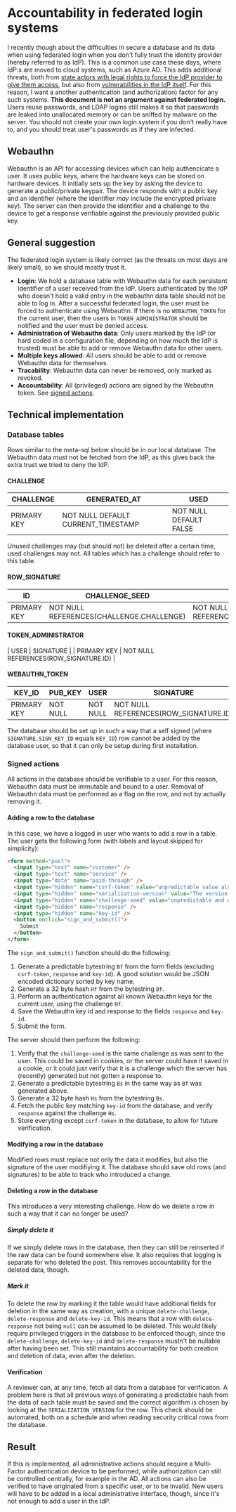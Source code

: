 # Accountability in federated login systems
I recently though about the difficulties in secure a database and its data when using federated login when you don't fully trust the identity provider (hereby referred to as IdP). This is a common use case these days, where IdP:s are moved to cloud systems, such as Azure AD. This adds additional threats, both from [state actors with legal rights to force the IdP provider to give them access](https://kryptera.se/molntjanster-och-fisa-702/), but also from [vulnerabilities in the IdP itself](https://www.cvedetails.com/vulnerability-list/vendor_id-26/product_id-38600/Microsoft-Azure-Active-Directory-Connect.html). For this reason, I want a another authentication (and authorization) factor for any such systems. **This document is not an argument against federated login.** Users reuse passwords, and LDAP logins still makes it so that passwords are leaked into unallocated memory or can be sniffed by malware on the server. You should not create your own login system if you don't really have to, and you should treat user's passwords as if they are infected.

## Webauthn
Webauthn is an API for accessing devices which can help authencicate a user. It uses public keys, where the hardware keys can be stored on hardware devices. It initially sets up the key by asking the device to generate a public/private keypair. The device responds with a public key and an identifier (where the identifier *may* include the encrypted private key). The server can then provide the identifier and a challenge to the device to get a response verifiable against the previously provided public key.

## General suggestion
The federated login system is likely correct (as the threats on most days are likely small), so we should mostly trust it.
* **Login**: We hold a database table with Webauthn data for each persistent identifier of a user received from the IdP. Users authenticated by the IdP who doesn't hold a valid entry in the webauthn data table should not be able to log in. After a successful federated login, the user must be forced to authenticate using Webauthn. If there is no `WEBAUTHN_TOKEN` for the current user, then the users in `TOKEN_ADMINISTRATOR` should be notified and the user must be denied access.
* **Administration of Webauthn data**: Only users marked by the IdP (or hard coded in a configuration file, depending on how much the IdP is trusted) must be able to add or remove Webauthn data for other users.
* **Multiple keys allowed**: All users should be able to add or remove Webauthn data for themselves.
* **Tracability**: Webauthn data can never be removed, only marked as revoked.
* **Accountability**: All (privileged) actions are signed by the Webauthn token. See [signed actions](#signed-actions).

## Technical implementation
### Database tables
Rows similar to the meta-sql below should be in our local database. The Webauthn data must not be fetched from the IdP, as this gives back the extra trust we tried to deny the IdP.

#### CHALLENGE
| CHALLENGE   | GENERATED_AT                       | USED                   |
| ----------- | ---------------------------------- | ---------------------- |
| PRIMARY KEY | NOT NULL DEFAULT CURRENT_TIMESTAMP | NOT NULL DEFAULT FALSE |

Unused challenges may (but should not) be deleted after a certain time, used challenges may not. All tables which has a challenge should refer to this table.

#### ROW_SIGNATURE
| ID          | CHALLENGE_SEED                           | SIGN_KEY_ID                                | SERIALIZATION_VERSION | RESPONSE |
| ----------- | ---------------------------------------- | ------------------------------------------ | --------------------- | -------- |
| PRIMARY KEY | NOT NULL REFERENCES(CHALLENGE.CHALLENGE) | NOT NULL REFERENCES(WEBAUTHN_TOKEN.KEY_ID) | NOT NULL              | NOT NULL |

#### TOKEN_ADMINISTRATOR
| USER        | SIGNATURE                             |
| PRIMARY KEY | NOT NULL REFERENCES(ROW_SIGNATURE.ID) |

#### WEBAUTHN_TOKEN
| KEY_ID      | PUB_KEY  | USER     | SIGNATURE                             |
| ----------- | -------- | -------- | ------------------------------------- |
| PRIMARY KEY | NOT NULL | NOT NULL | NOT NULL REFERENCES(ROW_SIGNATURE.ID) |

The database should be set up in such a way that a self signed (where `SIGNATURE.SIGN_KEY_ID` equals `KEY_ID`) row cannot be added by the database user, so that it can only be setup during first installation.

### Signed actions
All actions in the database should be verifiable to a user. For this reason, Webauthn data must be immutable and bound to a user. Removal of Webauthn data must be performed as a flag on the row, and not by actually removing it.

#### Adding a row to the database
In this case, we have a logged in user who wants to add a row in a table. The user gets the following form (with labels and layout skipped for simplicity):

```html
<form method="post">
  <input type="text" name="customer" />
  <input type="text" name="service" />
  <input type="date" name="paid-through" />
  <input type="hidden" name="csrf-token" value="unpredictable value also stored in cookie" />
  <input type="hidden" name="serialization-version" value="The version of the table. Used to be able to verify older rows after database structure changes." />
  <input type="hidden" name="challenge-seed" value="unpredictable and unique value which has not previously been used in the database" />
  <input type="hidden" name="response" />
  <input type="hidden" name="key-id" />
  <button onclick="sign_and_submit()">
    Submit
  </button>
</form>
```

The `sign_and_submit()` function should do the following:
1. Generate a predictable bytestring `Bf` from the form fields (excluding `csrf-token`, `response` and `key-id`). A good solution would be JSON encoded dictionary sorted by key name.
2. Generate a 32 byte hash `Hf` from the bytestring `Bf`.
3. Perform an authentication against all known Webauthn keys for the current user, using the challenge `Hf`.
4. Save the Webauthn key id and response to the fields `response` and `key-id`.
5. Submit the form.

The server should then perform the following:
1. Verify that the `challenge-seed` is the same challenge as was sent to the user. This could be saved in cookies, or the server could have it saved in a cookie, or it could just verify that it is a challenge which the server has (recently) generated but not gotten a response to.
2. Generate a predictable bytestring `Bs` in the same way as `Bf` was generated above.
3. Generate a 32 byte hash `Hs` from the bytestring `Bs`.
4. Fetch the public key matching `key-id` from the database, and verify `response` against the challenge `Hs`.
5. Store everyting except `csrf-token` in the database, to allow for future verification.

#### Modifying a row in the database
Modified rows must replace not only the data it modifies, but also the signature of the user modifiying it. The database should save old rows (and signatures) to be able to track who introduced a change.

#### Deleting a row in the database
This introduces a very interesting challenge. How do we delete a row in such a way that it can no longer be used?

##### Simply delete it
If we simply delete rows in the database, then they can still be reinserted if the raw data can be found somewhere else. It also requires that logging is separate for who deleted the post. This removes accountability for the deleted data, though.

##### Mark it
To delete the row by marking it the table would have additional fields for deletion in the same way as creation, with a unique `delete-challenge`, `delete-response` and `delete-key-id`. This means that a row with `delete-response` not being `null` can be assumed to be deleted. This would likely require privileged triggers in the database to be enforced though, since the `delete-challenge`, `delete-key-id` and `delete-response` mustn't be nullable after having been set. This still maintains accountability for both creation and deletion of data, even after the deletion.

#### Verification
A reviewer can, at any time, fetch all data from a database for verification. A problem here is that all previous ways of generating a predictable hash from the data of each table must be saved and the correct algorithm is chosen by looking at the `SERIALIZATION_VERSION` for the row. This check should be automated, both on a schedule and when reading security critical rows from the database.

## Result
If this is implemented, all administrative actions should require a Multi-Factor authentication device to be performed, while authorization can still be controlled centrally, for example in the AD. All actions can also be verified to have originated from a specific user, or to be invalid. New users will have to be added in a local administrative interface, though, since it's not enough to add a user in the IdP.
